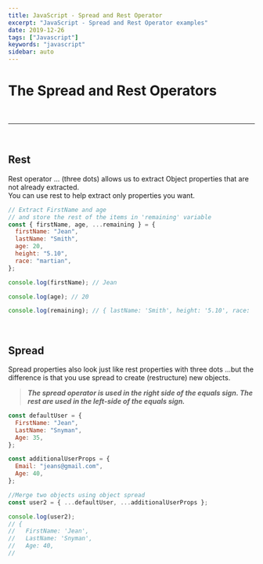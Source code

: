 ```yaml
---
title: JavaScript - Spread and Rest Operator
excerpt: "JavaScript - Spread and Rest Operator examples"
date: 2019-12-26
tags: ["Javascript"]
keywords: "javascript"
sidebar: auto
---
```


# The Spread and Rest Operators

<br>
<hr>
<br>

## Rest

Rest operator ... (three dots) allows us to extract Object properties that are not already extracted.  
You can use rest to help extract only properties you want.
<br>

```javascript
// Extract FirstName and age
// and store the rest of the items in 'remaining' variable
const { firstName, age, ...remaining } = {
  firstName: "Jean",
  lastName: "Smith",
  age: 20,
  height: "5.10",
  race: "martian",
};

console.log(firstName); // Jean

console.log(age); // 20

console.log(remaining); // { lastName: 'Smith', height: '5.10', race: 'martian' }
```

<br>

## Spread

Spread properties also look just like rest properties with three dots ...but the difference is that you use spread to create (restructure) new objects.

> **_The spread operator is used in the right side of the equals sign. The rest are used in the left-side of the equals sign._**

```javascript
const defaultUser = {
  FirstName: "Jean",
  LastName: "Snyman",
  Age: 35,
};

const additionalUserProps = {
  Email: "jeans@gmail.com",
  Age: 40,
};

//Merge two objects using object spread
const user2 = { ...defaultUser, ...additionalUserProps };

console.log(user2);
// {
//   FirstName: 'Jean',
//   LastName: 'Snyman',
//   Age: 40,
//
```

<br>
